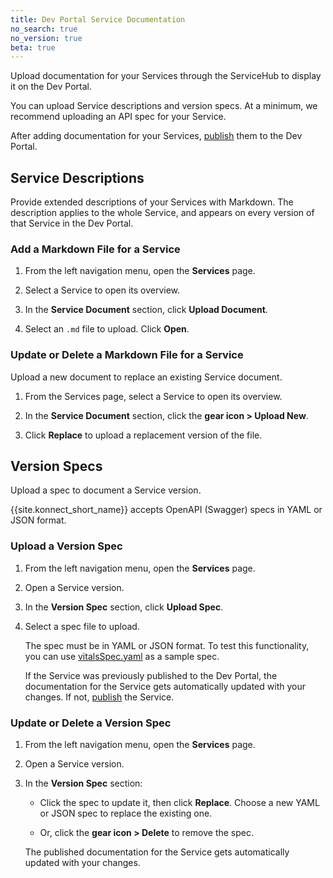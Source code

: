 ```yaml
---
title: Dev Portal Service Documentation
no_search: true
no_version: true
beta: true
---
```


Upload documentation for your Services through the ServiceHub to display it
on the Dev Portal.

You can upload Service descriptions and version specs. At a minimum, we
recommend uploading an API spec for your Service.

After adding documentation for your Services,
[publish](/konnect/service-hub/dev-portal/publish) them to the Dev Portal.

## Service Descriptions

Provide extended descriptions of your Services with Markdown. The
description applies to the whole Service, and appears on every version of that
Service in the Dev Portal.

### Add a Markdown File for a Service

1. From the left navigation menu, open the **Services** page.

2. Select a Service to open its overview.

3. In the **Service Document** section, click **Upload Document**.

3. Select an `.md` file to upload. Click **Open**.

### Update or Delete a Markdown File for a Service

Upload a new document to replace an existing Service document.

1. From the Services page, select a Service to open its overview.

2. In the **Service Document** section, click the **gear icon > Upload New**.

3. Click **Replace** to upload a replacement version of the file.

## Version Specs

Upload a spec to document a Service version.

{{site.konnect_short_name}} accepts OpenAPI (Swagger) specs in YAML or JSON
format.

### Upload a Version Spec

1. From the left navigation menu, open the **Services** page.

2. Open a Service version.

3. In the **Version Spec** section, click **Upload Spec**.

4. Select a spec file to upload.

    The spec must be in YAML or JSON format. To test this functionality, you
    can use [vitalsSpec.yaml](/konnect/vitalsSpec.yaml) as a sample spec.

    If the Service was previously published to the Dev Portal, the documentation
    for the Service gets automatically updated with your changes. If not,
    [publish](/konnect/service-hub/dev-portal/publish) the Service.

### Update or Delete a Version Spec

1. From the left navigation menu, open the **Services** page.

2. Open a Service version.

3. In the **Version Spec** section:

    * Click the spec to update it, then click **Replace**. Choose a new YAML or
    JSON spec to replace the existing one.

    * Or, click the **gear icon > Delete**  to remove the spec.

    The published documentation for the Service gets automatically updated with
    your changes.
